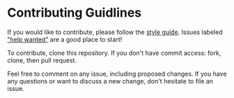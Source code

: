 # Contributing Guidlines

If you would like to contribute, please follow the [style guide](STYLE.md).
Issues labeled ["help
wanted"](https://github.com/ga-wdi-boston/meta/labels/help%20wanted) are a good
place to start!

To contribute, clone this repository. If you don't have commit access: fork,
clone, then pull request.

Feel free to comment on any issue, including proposed changes. If you have any
questions or want to discuss a new change, don't hesitate to file an issue.
